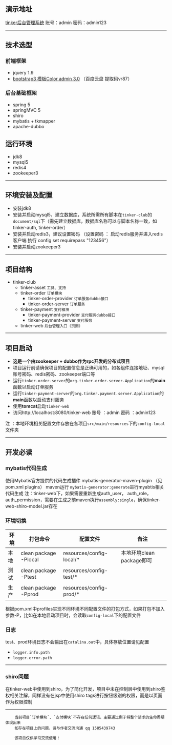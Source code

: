 ## 演示地址

[tinker后台管理系统](http://139.199.107.128:8080/tinker-web/login "")  账号：admin 密码：admin123

---

## 技术选型

### 前端框架
 - jquery 1.9
 - [bootstrap3 模板Color admin 3.0](https://pan.baidu.com/s/1N-3-J3qUZot1B9QS1Tl80g "前端模板") （百度云盘 提取码vr87）

### 后台基础框架
 -  spring 5  
 -  springMVC 5 
 -  shiro  
 -  mybatis + tkmapper
 -  apache-dubbo

## 运行环境

 - jdk8  
 - mysql5
 - redis4
 - zookeeper3
 ---
 
## 环境安装及配置

 - 安装jdk8
 - 安装并启动mysql5，建立数据库，系统所需所有脚本在`tinker-club`的`document/sql`下（需先建立数据库，数据库名称可以与脚本名称一致，如tinker-auth, tinker-order）
 - 安装并启动redis3，建议设置密码 （设置密码 ： 启动redis服务并进入redis客户端 执行 config set requirepass "123456"）
 - 安装并启动zookeeper3

 ---
## 项目结构


* tinker-club 
    * tinker-asset `工具、支持`
    * tinker-order `订单模块`
        * tinker-order-provider `订单服务dubbo接口`
        * tinker-order-server `订单服务`
    * tinker-payment `支付模块`
        * tinker-payment-provider `支付服务dubbo接口`
        * tinker-payment-server `支付服务`
    * tinker-web `后台管理入口（页面）`



 ---
 
## 项目启动

 - **这是一个由zookeeper + dubbo作为rpc开发的分布式项目**
 - 项目运行前请确保项目的配置信息是正确可用的，如各组件连接地址、mysql账号密码、redis密码、zookeeper端口等
 - 运行`tinker-order-server`的`org.tinker.order.server.Application`的**main**函数以启动订单服务
 - 运行`tinker-payment-server`的`org.tinker.payment.server.Application`的**main**函数以启动支付服务
 - 使用**tomcat**启动`tinker-web`
 - 访问http://localhost:8080/tinker-web 账号 ：admin 密码 ：admin123

注 ：本地环境相关配置文件存放在各项目`src/main/resources`下的`config-local`文件夹



 ---

## 开发必读


### mybatis代码生成

使用Mybatis官方提供的代码生成插件 mybatis-generator-maven-plugin （见pom.xml plugins）
maven运行 `mybatis-generator:generate`进行myabtis相关代码生成
注：tinker-web下，如果需要重新生成auth_user， auth_role， auth_permission，需要在生成之前maven执行`assembly:single`，确保tinker-web-shiro-model.jar存在


### 环境切换
 
 环境        | 打包命令  |  配置文件  |  备注  
 -------------   | -------------  | -------------  | -------------
 本地        | clean package -Plocal  | resources/config-local/* | 本地环境clean package即可 
 测试        | clean package -Ptest   | resources/config-test/* |
 生产        | clean package -Pprod   | resources/config-prod/* |
 
根据pom.xml中profiles实现不同环境不同配置文件的打包方式，如果打包不加入参数-P，比如在本地启动项目时，会读取`config-local`下的配置文件
 
### 日志 

test、prod环境日志不会输出在`catalina.out`中，具体存放位置请见配置 

 - `logger.info.path`
 - `logger.error.path`
 
  ---  
### shiro问题

在tinker-web中使用到shiro，为了简化开发，项目中未在控制层中使用到shiro鉴权相关注解，同样没有在jsp中使用shiro tags进行按钮级别的权限，而是以页面作为权限控制

 ---

        当前项目`订单模块`、`支付模块`不存在任何逻辑，主要通过例子将整个请求的生命周期体现出来
        如存在项目上的问题，请与作者交流沟通 qq 1585439743

        该项目仅供学习交流使用！


